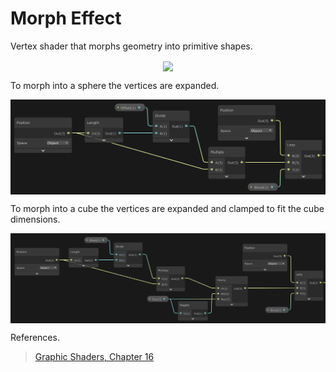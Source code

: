 # Morph Effect

Vertex shader that morphs geometry into primitive shapes.

<p align="center">
  <img align="center" src="example.gif"><br>
</p>

To morph into a sphere the vertices are expanded.
<p align="center">
  <img align="center" src="sphere_morph_shadergraph.jpg"><br>
</p>

To morph into a cube the vertices are expanded and clamped to fit the cube dimensions.
<p align="center">
  <img align="center" src="cube_morph_shadergraph.jpg"><br>
</p>

References.
> [Graphic Shaders, Chapter 16](http://web.engr.oregonstate.edu/~mjb/cgeducation/ShadersBookSecond/)
